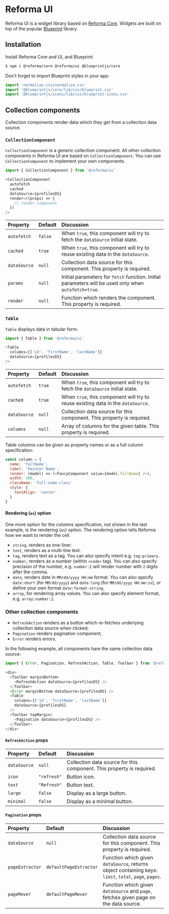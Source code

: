 # Reforma UI

Reforma UI is a widget library based on [Reforma Core](https://github.com/dimakura/reforma/tree/master/packages/core). Widgets are built on top of the popular [Blueprint](https://blueprintjs.com) library.

## Installation

Install Reforma Core and UI, and Blueprint:

```sh
$ npm i @reforma/core @reforma/ui @blueprintjs/core
```

Don't forget to import Blueprint styles in your app:

```js
import 'normalize.css/normalize.css'
import '@blueprintjs/core/lib/css/blueprint.css'
import '@blueprintjs/icons/lib/css/blueprint-icons.css'
```

## Collection components

Collection components render data which they get from a collection data source.

### `CollectionComponent`

`CollectionComponent` is a generic collection component. All other collection components in Reforma UI are based on `CollectionComponent`. You can use `CollectionComponent` to implement your own components.

```js
import { CollectionComponent } from '@reforma/ui'

<CollectionComponent
  autofetch
  cached
  dataSource={profilesDS}
  render=((props) => {
    // render component
  })
/>
```

| Property | Default | Discussion |
| :------- | :------ | :--------- |
| `autofetch` | `false` | When `true`, this component will try to fetch the `dataSource` initial state. |
| `cached` | `true` | When `true`, this component will try to reuse existing data in the `dataSource`. |
| `dataSource` | `null` | Collection data source for this component. This property is required. |
| `params` | `null` | Initial parameters for `fetch` function. Initial parameters will be used only when `autofetch=true`. |
| `render` | `null` | Function which renders the component. This property is required.

### `Table`

`Table` displays data in tabular form:

```js
import { Table } from '@reforma/ui'

<Table
  columns={['id', 'firstName', 'lastName']}
  dataSource={profilesDS}
/>
```

| Property | Default | Discussion |
| :------- | :------ | :--------- |
| `autofetch` | `true` | When `true`, this component will try to fetch the `dataSource` initial state. |
| `cached` | `true` | When `true`, this component will try to reuse existing data in the `dataSource`. |
| `dataSource` | `null` | Collection data source for this component. This property is required.
| `columns` | `null` | Array of columns for the given table. This property is required.

Table columns can be given as property names or as a full column specification:

```js
const column = {
  name: 'fullName',
  label: 'Painter Name',
  render: (model) => (<FancyComponent value={model.fullName} />),
  width: 100,
  className: 'full-name-class'
  style: {
    textAlign: 'center'
  }
}
```

#### Rendering (`as`) option

One more option for the columns specification, not shown in the last example, is the rendering (`as`) option. The rendering option tells Reforma how we want to render the cell.

- `string`, renders as one-liner.
- `text`, renders as a multi-line text.
- `tag`, renders text as a tag. You can also specify intent e.g. `tag:primary`.
- `number`, renders as a number (within `<code>` tag). You can also specify precision of the number, e.g. `number:2` will render number with `2` digits after the comma.
- `date`, renders date in `MM/dd/yyyy HH:mm` format. You can also specify `date:short` (for `MM/dd/yyyy`) and `date:long` (for `MM/dd/yyyy HH:mm:ss`), or define your own format `date:format-string`.
- `array`, for rendering array values. You can also specify element format, e.g. `array:number:2`.

### Other collection components

- `RefreshAction` renders as a button which re-fetches underlying collection data source when clicked;
- `Pagination` renders pagination component;
- `Error` renders errors.

In the following example, all components hare the same collection data source:

```js
import { Error, Pagination, RefreshAction, Table, Toolbar } from '@reforma/ui'

<div>
  <Toolbar marginBottom>
    <RefreshAction dataSource={profilesDS} />
  </Toolbar>
  <Error marginBottom dataSource={profilesDS} />
  <Table
    columns={['id', 'firstName', 'lastName']}
    dataSource={profilesDS}
  />
  <Toolbar topMargin>
    <Pagination dataSource={profilesDS} />
  </Toolbar>
</div>
```

#### `RefreshAction` props

| Property | Default | Discussion |
| :------- | :------ | :--------- |
| `dataSource` | `null` | Collection data source for this component. This property is required. |
| `icon` | `"refresh"` | Button icon. |
| `text` | `"Refresh"` | Button text. |
| `large` | `false` | Display as a large button. |
| `minimal` | `false` | Display as a minimal button. |

#### `Pagination` props

| Property | Default | Discussion |
| :------- | :------ | :--------- |
| `dataSource` | `null` | Collection data source for this component. This property is required. |
| `pageExtractor` | `defaultPageExtractor` | Function which given `dataSource`, returns object containing keys: `limit`, `total`, `page`, `pages`. |
| `pageMover` | `defaultPageMover` | Function which given `dataSource` and `page`, fetches given page on the data source. |
